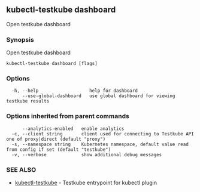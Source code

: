 ## kubectl-testkube dashboard

Open testkube dashboard

### Synopsis

Open testkube dashboard

```
kubectl-testkube dashboard [flags]
```

### Options

```
  -h, --help                   help for dashboard
      --use-global-dashboard   use global dashboard for viewing testkube results
```

### Options inherited from parent commands

```
      --analytics-enabled   enable analytics
  -c, --client string       client used for connecting to Testkube API one of proxy|direct (default "proxy")
  -s, --namespace string    Kubernetes namespace, default value read from config if set (default "testkube")
  -v, --verbose             show additional debug messages
```

### SEE ALSO

* [kubectl-testkube](kubectl-testkube.md)	 - Testkube entrypoint for kubectl plugin

